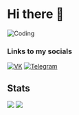 # Hi there :wave: <!-- I'm a Junior Python Developer -->

<!-- <img align="right" alt="GIF" src="https://github.com/DispenserBro/DispenserBro/blob/main/code.gif?raw=true" width="500"/> -->

![Coding](https://github.com/DispenserBro/DispenserBro/blob/main/code.gif)

### Links to my socials

[![VK](https://img.shields.io/badge/VK-0077FF?style=for-the-badge&logo=VK&logoColor=FFF)](https://vk.com/dis__bro)
[![Telegram](https://img.shields.io/badge/telegram-2CA5E0?style=for-the-badge&logo=telegram&logoColor=white)](https://t.me/Dis_Br)

<!-- ## Technology stack

<h3>Back-end</h3>

[![Python](https://img.shields.io/badge/python-3670A0?style=for-the-badge&logo=python&logoColor=ffdd54)](https://python.org)
![Django](https://img.shields.io/badge/django-%23092E20.svg?style=for-the-badge&logo=django&logoColor=white)

### Databases

![Postgres](https://img.shields.io/badge/postgres-%23316192.svg?style=for-the-badge&logo=postgresql&logoColor=white)
![SQLite](https://img.shields.io/badge/sqlite-%2307405e.svg?style=for-the-badge&logo=sqlite&logoColor=white)

### Front-end

![HTML5](https://img.shields.io/badge/html5-%23E34F26.svg?style=for-the-badge&logo=html5&logoColor=white)
![CSS3](https://img.shields.io/badge/css3-%231572B6.svg?style=for-the-badge&logo=css3&logoColor=white)
![Aiogram](https://img.shields.io/badge/Aiorgam-2CA5E0?style=for-the-badge&logo=telegram&logoColor=white)

### Tools

![Visual Studio Code](https://img.shields.io/badge/Visual%20Studio%20Code-0078d7.svg?style=for-the-badge&logo=visual-studio-code&logoColor=white)
![Git](https://img.shields.io/badge/git-%23F05033.svg?style=for-the-badge&logo=git&logoColor=white)
![GitHub](https://img.shields.io/badge/github-%23121011.svg?style=for-the-badge&logo=github&logoColor=white)

![Postman](https://img.shields.io/badge/Postman-FF6C37?style=for-the-badge&logo=postman&logoColor=white)
![PyCharm](https://img.shields.io/badge/pycharm-143?style=for-the-badge&logo=pycharm&logoColor=black&color=black&labelColor=green)


### Operating systems

![Windows](https://img.shields.io/badge/Windows-0078D6?style=for-the-badge&logo=windows&logoColor=white)
![Ubuntu](https://img.shields.io/badge/Ubuntu-E95420?style=for-the-badge&logo=ubuntu&logoColor=white) <sup>(in WSL)</sup> -->

<!-- ### Learning

![Docker](https://img.shields.io/badge/docker-%230db7ed.svg?style=for-the-badge&logo=docker&logoColor=white)
![Git](https://img.shields.io/badge/git-%23F05033.svg?style=for-the-badge&logo=git&logoColor=white)
![DjangoREST](https://img.shields.io/badge/DJANGO-REST-ff1709?style=for-the-badge&logo=django&logoColor=white&color=ff1709&labelColor=gray)

![JavaScript](https://img.shields.io/badge/javascript-%23323330.svg?style=for-the-badge&logo=javascript&logoColor=%23F7DF1E)
![Vue.js](https://img.shields.io/badge/vuejs-%2335495e.svg?style=for-the-badge&logo=vuedotjs&logoColor=%234FC08D)
![AngularJS](https://img.shields.io/badge/angular-%23DD0031.svg?style=for-the-badge&logo=angular&logoColor=white) -->

## Stats

<picture>
<source 
  srcset="https://github-readme-stats.vercel.app/api?username=DispenserBro&show_icons=true&theme=algolia&custom_title=Dis_Bro%20stats"
  media="(prefers-color-scheme: dark)"
/>
<source
  srcset="https://github-readme-stats.vercel.app/api?username=DispenserBro&show_icons=true&theme=graywhite&custom_title=Dis_Bro%20stats"
  media="(prefers-color-scheme: light), (prefers-color-scheme: no-preference)"
/>
<img src="https://github-readme-stats.vercel.app/api?username=DispenserBro&show_icons=true" />
</picture>

<picture>
<source 
  srcset="https://github-readme-stats.vercel.app/api/top-langs/?username=DispenserBro&layout=compact&theme=algolia"
  media="(prefers-color-scheme: dark)"
/>
<source
  srcset="https://github-readme-stats.vercel.app/api/top-langs/?username=DispenserBro&layout=compact&theme=graywhite"
  media="(prefers-color-scheme: light), (prefers-color-scheme: no-preference)"
/>
<img src="https://github-readme-stats.vercel.app/api/top-langs/?username=DispenserBro&layout=compact" />
</picture>

<!-- [![willianrod's wakatime stats](https://github-readme-stats.vercel.app/api/wakatime?username=DispenserBro)](https://github.com/anuraghazra/github-readme-stats) -->

<!-- ## Other -->

<!-- ### My certificates for nicknames

[![Dis_Bro](https://mynickname.com/img.php?id=1401322&sert=1)](https://mynickname.com/dis_bro)

[![DispenserBro](https://mynickname.com/img.php?id=1755674&sert=1)](https://mynickname.com/dispenser_bro) -->
<!-- [![Readme Card](https://github-readme-stats.vercel.app/api/pin/?username=DispenserBro&repo=DispenserBro)](https://github.com/DispenserBro) -->

